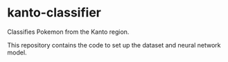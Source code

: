 # kanto-classifier
Classifies Pokemon from the Kanto region.

This repository contains the code to set up the dataset and neural network model.
